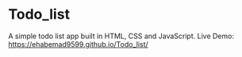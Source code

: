 # Todo_list
A simple todo list app built in HTML, CSS and JavaScript.
Live Demo: https://ehabemad9599.github.io/Todo_list/
